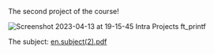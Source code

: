 The second project of the course!


![Screenshot 2023-04-13 at 19-15-45 Intra Projects ft_printf](https://user-images.githubusercontent.com/117525743/231848761-375ba62c-d155-4677-bf90-9f727028fc1e.png)

The subject:
[en.subject(2).pdf](https://github.com/AshParker19/42Lisboa-Common-Core/files/11225309/en.subject.2.pdf)
